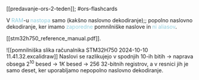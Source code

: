 [[predavanje-ors-2-teden]]; #ors-flashcards 

V <font color="#92cddc">RAM</font>-u <font color="#92cddc">nastopa</font> samo (kakšno naslovno dekodiranje);; popolno naslovno dekodiranje, ker imamo <font color="#92cddc">zaporedne</font> pomnilniške naslove in <font color="#92cddc">ni aliasov</font>.
<!--SR:!2024-10-26,11,270-->

[[stm32h750_reference_manual.pdf]].

![[pomnilniška slika računalnika STM32H750 2024-10-10 11.41.32.excalidraw]]
Naslovi se razlikujejo v spodnjih 10-ih bitih -> naprava obsega $2^{10}$ besed -> $1K$ besed -> $256$ $32$-bitnih registrov, a v resnici jih je samo deset, ker uporabljamo nepopolno naslovno dekodiranje.